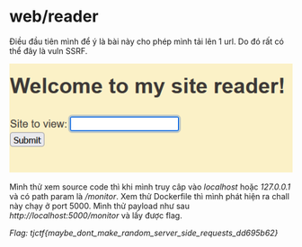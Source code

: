 # web/reader

Điều đầu tiên mình để ý là bài này cho phép mình tải lên 1 url. Do đó rất có thể đây là vuln SSRF.

![alt text](image-2.png)

Mình thử xem source code thì khi mình truy câp vào *localhost* hoặc *127.0.0.1* và có path param là */monitor*. Xem thử Dockerfile thì mình phát hiện ra chall này chạy ở port 5000.
Mình thử payload như sau *http://localhost:5000/monitor* và lấy được flag.

*Flag: tjctf{maybe_dont_make_random_server_side_requests_dd695b62}*